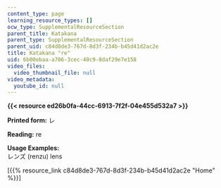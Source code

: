 ```yaml
---
content_type: page
learning_resource_types: []
ocw_type: SupplementalResourceSection
parent_title: Katakana
parent_type: SupplementalResourceSection
parent_uid: c84d8de3-767d-8d3f-234b-b45d41d2ac2e
title: Katakana "re"
uid: 6b00ebaa-a706-3cec-40c9-8daf29e7e158
video_files:
  video_thumbnail_file: null
video_metadata:
  youtube_id: null
---
```


**{{< resource ed26b0fa-44cc-6913-7f2f-04e455d532a7 >}}**

**Printed form:** レ

**Reading:** re

**Usage Examples:**  
レンズ (renzu) lens

\[{{% resource_link c84d8de3-767d-8d3f-234b-b45d41d2ac2e "Home" %}}\]